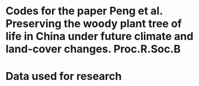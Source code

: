 # Codes for the paper Peng et al. Preserving the woody plant tree of life in China under future climate and land-cover changes. Proc.R.Soc.B
# Data used for research
